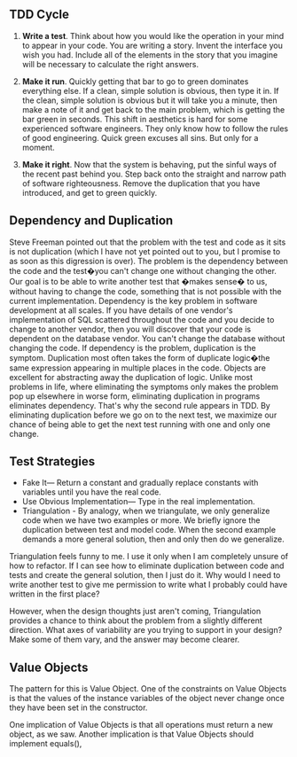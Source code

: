 ## TDD Cycle

1) **Write a test**. Think about how you would like the operation in your mind to appear in your code. You are writing a story. Invent the interface you wish you had. Include all of the elements in the story that you imagine will be necessary to calculate the right answers.

2) **Make it run**. Quickly getting that bar to go to green dominates everything else. If a clean, simple solution is obvious, then type it in. If the clean, simple solution is obvious but it will take you a minute, then make a note of it and get back to the main problem, which is getting the bar green in seconds. This shift in aesthetics is hard for some experienced software engineers. They only know how to follow the rules of good engineering. Quick green excuses all sins. But only for a moment.

3) **Make it right**. Now that the system is behaving, put the sinful ways of the recent past behind you. Step back onto the straight and narrow path of software righteousness. Remove the duplication that you have introduced, and get to green quickly.

## Dependency and Duplication
Steve Freeman pointed out that the problem with the test and code as it sits is not duplication (which I have not yet pointed out to you, but I promise to as soon as this digression is over). The problem is the dependency between the code and the test�you can't change one without changing the other. Our goal is to be able to write another test that �makes sense� to us, without having to change the code, something that is not possible with the current implementation.
Dependency is the key problem in software development at all scales. If you have details of one vendor's implementation of SQL scattered throughout the code and you decide to change to another vendor, then you will discover that your code is dependent on the database vendor. You can't change the database without changing the code.
If dependency is the problem, duplication is the symptom. Duplication most often takes the form of duplicate logic�the same expression appearing in multiple places in the code. Objects are excellent for abstracting away the duplication of logic.
Unlike most problems in life, where eliminating the symptoms only makes the problem pop up elsewhere in worse form, eliminating duplication in programs eliminates dependency. That's why the second rule appears in TDD. By eliminating duplication before we go on to the next test, we maximize our chance of being able to get the next test running with one and only one change.

## Test Strategies

* Fake It— Return a constant and gradually replace constants with variables until you have the real code.
* Use Obvious Implementation— Type in the real implementation.
* Triangulation - By analogy, when we triangulate, we only generalize code when we have two examples or more. We briefly ignore the duplication between test and model code. When the second example demands a more general solution, then and only then do we generalize.

Triangulation feels funny to me. I use it only when I am completely unsure of how to refactor. If I can see how to eliminate duplication between code and tests and create the general solution, then I just do it. Why would I need to write another test to give me permission to write what I probably could have written in the first place?

However, when the design thoughts just aren't coming, Triangulation provides a chance to think about the problem from a slightly different direction. What axes of variability are you trying to support in your design? Make some of them vary, and the answer may become clearer.

## Value Objects

The pattern for this is Value Object. One of the constraints on Value Objects is that the values of the instance variables of the object never change once they have been set in the constructor.

One implication of Value Objects is that all operations must return a new object, as we saw. Another implication is that Value Objects should implement equals(),